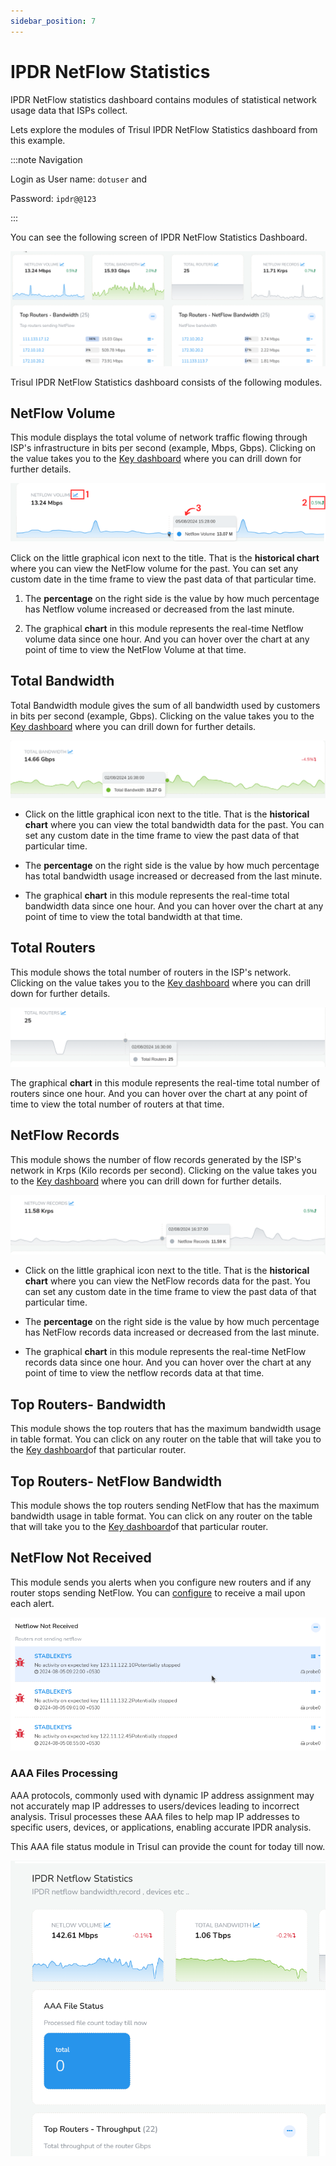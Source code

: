 ```yaml
---
sidebar_position: 7
---
```


# IPDR NetFlow Statistics

IPDR NetFlow statistics dashboard contains modules of statistical network usage data that ISPs collect.

Lets explore the modules of Trisul IPDR NetFlow Statistics dashboard from this example.  

:::note Navigation

Login as User name: `dotuser` and

Password: `ipdr@@123`

:::

You can see the following screen of IPDR NetFlow Statistics Dashboard.

![](images/ipdrstatisticspage.png)

Trisul IPDR NetFlow Statistics dashboard consists of the following modules.

## NetFlow Volume

This module displays the total volume of network traffic flowing through ISP's infrastructure in bits per second (example, Mbps, Gbps). Clicking on the value takes you to the [Key dashboard](/docs/ug/ui/key_dashboard) where you can drill down for further details.

![](images/netflowvolumemodule.png)

Click on the little graphical icon next to the title. That is the **historical chart** where you can view the NetFlow volume for the past. You can set any custom date in the time frame to view the past data of that particular time.

1) The **percentage** on the right side is the value by how much percentage has Netflow volume increased or decreased from the last minute.

2) The graphical **chart** in this module represents the real-time Netflow volume data since one hour. And you can hover over the chart at any point of time to view the NetFlow Volume at that time.

## Total Bandwidth

Total Bandwidth module gives the sum of all bandwidth used by customers in bits per second (example, Gbps). Clicking on the value takes you to the [Key dashboard](/docs/ug/ui/key_dashboard) where you can drill down for further details.

![](images/totalbandwidth.png)

- Click on the little graphical icon next to the title. That is the **historical chart** where you can view the total bandwidth data for the past. You can set any custom date in the time frame to view the past data of that particular time.

- The **percentage** on the right side is the value by how much percentage has total bandwidth usage increased or decreased from the last minute.

- The graphical **chart** in this module represents the real-time total bandwidth data since one hour. And you can hover over the chart at any point of time to view the total bandwidth at that time.

## Total Routers

This module shows the total number of routers in the ISP's network. Clicking on the value takes you to the [Key dashboard](/docs/ug/ui/key_dashboard) where you can drill down for further details.

![](images/totalrouters.png)

The graphical **chart** in this module represents the real-time total number of routers since one hour. And you can hover over the chart at any point of time to view the total number of routers at that time.

## NetFlow Records

This module shows the number of flow records generated by the ISP's network in Krps (Kilo records per second). Clicking on the value takes you to the [Key dashboard](/docs/ug/ui/key_dashboard) where you can drill down for further details.

![](images/netflowrecords.png)

- Click on the little graphical icon next to the title. That is the **historical chart** where you can view the NetFlow records data for the past. You can set any custom date in the time frame to view the past data of that particular time.

- The **percentage** on the right side is the value by how much percentage has NetFlow records data increased or decreased from the last minute.

- The graphical **chart** in this module represents the real-time NetFlow records data since one hour. And you can hover over the chart at any point of time to view the netflow records data at that time.

## Top Routers- Bandwidth

This module shows the top routers that has the maximum bandwidth usage in table format. You can click on any router on the table that will take you to the [Key dashboard](/docs/ug/ui/key_dashboard)of that particular router.

## Top Routers- NetFlow Bandwidth

This module shows the top routers sending NetFlow that has the maximum bandwidth usage in table format. You can click on any router on the table that will take you to the [Key dashboard](/docs/ug/ui/key_dashboard)of that particular router.

## NetFlow Not Received

This module sends you alerts when you configure new routers and if any router stops sending NetFlow. You can [configure](/docs/ug/alerts/email_settings) to receive a mail upon each alert.

![](images/ipdrstatistics3.png)

### AAA Files Processing

AAA protocols, commonly used with dynamic IP address assignment may not accurately map IP addresses to users/devices leading to incorrect analysis. Trisul processes these AAA files to help map IP addresses to specific users, devices, or applications, enabling accurate IPDR analysis. 

This AAA file status module in Trisul can provide the count for today till now.

![](images/ipdr-aaa-status.png)
